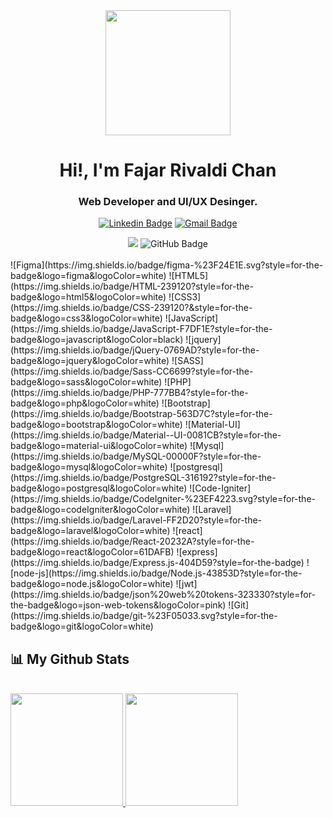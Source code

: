 <div align="center">
<a href="#"><img src="https://user-images.githubusercontent.com/5713670/87202985-820dcb80-c2b6-11ea-9f56-7ec461c497c3.gif" width="200"/></a>

<h1 align="center">Hi!, I'm Fajar Rivaldi Chan</h1>
<h3 align="center">Web Developer and UI/UX Desinger.</h3>


[![Linkedin Badge](https://img.shields.io/badge/-Fajar-blue?style=flat-square&logo=Linkedin&logoColor=white&link=https://www.linkedin.com/in/fajar-rivaldi-chan/)](https://www.linkedin.com/in/fajar-rivaldi-chan/)
[![Gmail Badge](https://img.shields.io/badge/-fajarrivaldi2015@gmail.com-c14438?style=flat-square&logo=Gmail&logoColor=white&link=mailto:fajarrivaldi2015@gmail.com)](mailto:fajarrivaldi2015@gmail.com)


<img src="https://komarev.com/ghpvc/?username=fajar-dev">
<img src="https://img.shields.io/github/followers/fajar-dev?label=Followers&style=social" alt="GitHub Badge">
</div>

<br>
![Figma](https://img.shields.io/badge/figma-%23F24E1E.svg?style=for-the-badge&logo=figma&logoColor=white)
![HTML5](https://img.shields.io/badge/HTML-239120?style=for-the-badge&logo=html5&logoColor=white)
![CSS3](https://img.shields.io/badge/CSS-239120?&style=for-the-badge&logo=css3&logoColor=white)
![JavaScript](https://img.shields.io/badge/JavaScript-F7DF1E?style=for-the-badge&logo=javascript&logoColor=black)
![jquery](https://img.shields.io/badge/jQuery-0769AD?style=for-the-badge&logo=jquery&logoColor=white)
![SASS](https://img.shields.io/badge/Sass-CC6699?style=for-the-badge&logo=sass&logoColor=white)
![PHP](https://img.shields.io/badge/PHP-777BB4?style=for-the-badge&logo=php&logoColor=white)
![Bootstrap](https://img.shields.io/badge/Bootstrap-563D7C?style=for-the-badge&logo=bootstrap&logoColor=white)
 ![Material-UI](https://img.shields.io/badge/Material--UI-0081CB?style=for-the-badge&logo=material-ui&logoColor=white)
 ![Mysql](https://img.shields.io/badge/MySQL-00000F?style=for-the-badge&logo=mysql&logoColor=white)
 ![postgresql](https://img.shields.io/badge/PostgreSQL-316192?style=for-the-badge&logo=postgresql&logoColor=white)
 ![Code-Igniter](https://img.shields.io/badge/CodeIgniter-%23EF4223.svg?style=for-the-badge&logo=codeIgniter&logoColor=white)
 ![Laravel](https://img.shields.io/badge/Laravel-FF2D20?style=for-the-badge&logo=laravel&logoColor=white)
 ![react](https://img.shields.io/badge/React-20232A?style=for-the-badge&logo=react&logoColor=61DAFB)
 ![express](https://img.shields.io/badge/Express.js-404D59?style=for-the-badge)
 ![node-js](https://img.shields.io/badge/Node.js-43853D?style=for-the-badge&logo=node.js&logoColor=white)
 ![jwt](https://img.shields.io/badge/json%20web%20tokens-323330?style=for-the-badge&logo=json-web-tokens&logoColor=pink)
 ![Git](https://img.shields.io/badge/git-%23F05033.svg?style=for-the-badge&logo=git&logoColor=white)

<br>

## 📊 My Github Stats

  <br/>
<a href="https://github.com/fajr-dev">
  <img height="180em" src="https://github-readme-stats-eight-theta.vercel.app/api?username=fajar-dev&show_icons=true&theme=algolia&include_all_commits=true&count_private=true"/>
  <img height="180em" src="https://github-readme-stats-eight-theta.vercel.app/api/top-langs/?username=fajar-dev&layout=compact&langs_count=8&theme=algolia"/>
</a>
  <br/>



